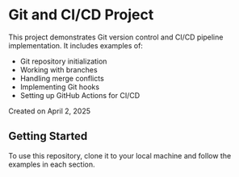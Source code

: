 # Git and CI/CD Project

This project demonstrates Git version control and CI/CD pipeline implementation. It includes examples of:

- Git repository initialization
- Working with branches
- Handling merge conflicts
- Implementing Git hooks
- Setting up GitHub Actions for CI/CD

Created on April 2, 2025

## Getting Started

To use this repository, clone it to your local machine and follow the examples in each section.

